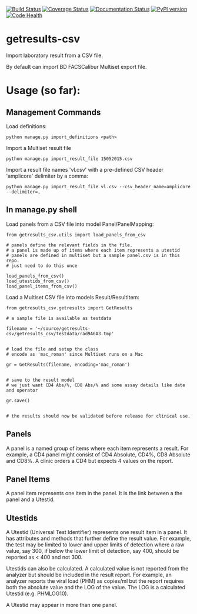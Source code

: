 [![Build Status](https://travis-ci.org/botswana-harvard/getresults-csv.svg?branch=develop)](https://travis-ci.org/botswana-harvard/getresults-csv)
[![Coverage Status](https://coveralls.io/repos/botswana-harvard/getresults-csv/badge.svg?branch=develop)](https://coveralls.io/r/botswana-harvard/getresults-csv?branch=develop)
[![Documentation Status](https://readthedocs.org/projects/getresults-csv/badge/?version=latest)](https://readthedocs.org/projects/getresults-csv/?badge=latest)
[![PyPI version](https://badge.fury.io/py/getresults-csv.svg)](http://badge.fury.io/py/getresults-csv)
[![Code Health](https://landscape.io/github/botswana-harvard/getresults-csv/develop/landscape.svg?style=flat)](https://landscape.io/github/botswana-harvard/getresults-csv/develop)

# getresults-csv

Import laboratory result from a CSV file.

By default can import BD FACSCalibur Multiset export file.

Usage (so far):
===============

Management Commands
-------------------

Load definitions:

	python manage.py import_definitions <path>

Import a Multiset result file

    python manage.py import_result_file 15052015.csv

Import a result file names 'vl.csv' with a pre-defined CSV header 'amplicore' delimiter by a comma:

    python manage.py import_result_file vl.csv --csv_header_name=amplicore --delimiter=,


In manage.py shell
------------------

Load panels from a CSV file into model Panel/PanelMapping:

    from getresults_csv.utils import load_panels_from_csv

    # panels define the relevant fields in the file.
    # a panel is made up of items where each item represents a utestid
    # panels are defined in multiset but a sample panel.csv is in this repo.
    # just need to do this once
    
    load_panels_from_csv()
    load_utestids_from_csv()
    load_panel_items_from_csv()
    
Load a Multiset CSV file into models Result/ResultItem:

    from getresults_csv.getresults import GetResults
    
    # a sample file is available as testdata

    filename = '~/source/getresults-csv/getresults_csv/testdata/rad9A6A3.tmp'

    
    # load the file and setup the class
    # encode as 'mac_roman' since Multiset runs on a Mac

    gr = GetResults(filename, encoding='mac_roman')


    # save to the result model 
    # we just want CD4 Abs/%, CD8 Abs/% and some assay details like date and operator

    gr.save()


    # the results should now be validated before release for clinical use.
    
Panels
------
A panel is a named group of items where each item represents a result. For example, a CD4 panel might
consist of CD4 Absolute, CD4%, CD8 Absolute and CD8%. A clinic orders a CD4 but expects 4 values on the report.

Panel Items
-----------
A panel item represents one item in the panel. It is the link between a the panel and a Utestid.

Utestids
--------
A Utestid (Universal Test Identifier) represents one result item in a panel. It has attributes and methods
that further define the result value. For example, the test may be limited to lower and upper limits of
detection where a raw value, say 300, if below the lower limit of detection, say 400, should be reported
as < 400 and not 300.

Utestids can also be calculated. A calculated value is not reported from the analyzer but should be 
included in the result report. For example, an analyzer reports the viral load (PHM) as copies/ml but the report 
requires both the absolute value and the LOG of the value. The LOG is a calculated Utestid (e.g. PHMLOG10).
 
A Utestid may appear in more than one panel.
